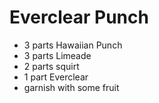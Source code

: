 # Everclear Punch

* 3 parts Hawaiian Punch
* 3 parts Limeade
* 2 parts squirt
* 1 part Everclear
* garnish with some fruit

